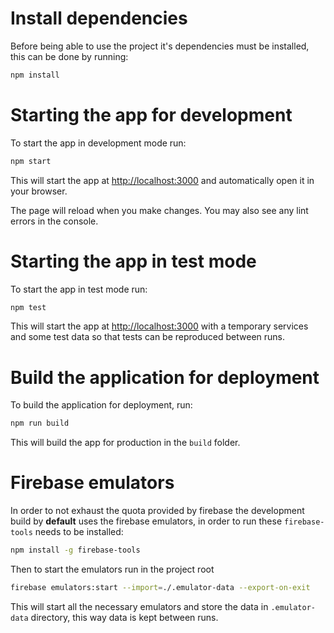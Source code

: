 # Install dependencies

Before being able to use the project it's dependencies must be installed,
this can be done by running:

```bash
npm install
```

# Starting the app for development

To start the app in development mode run:

```bash
npm start
```

This will start the app at [http://localhost:3000](http://localhost:3000)
and automatically open it in your browser.

The page will reload when you make changes. You may also see any lint errors in
the console.

# Starting the app in test mode

To start the app in test mode run:

```bash
npm test
```

This will start the app at [http://localhost:3000](http://localhost:3000)
with a temporary services and some test data so that tests can be reproduced
between runs.

# Build the application for deployment

To build the application for deployment, run:

```bash
npm run build
```

This will build the app for production in the `build` folder.

# Firebase emulators

In order to not exhaust the quota provided by firebase the development build by
**default** uses the firebase emulators, in order to run these `firebase-tools`
needs to be installed:

```sh
npm install -g firebase-tools
```

Then to start the emulators run in the project root

```sh
firebase emulators:start --import=./.emulator-data --export-on-exit
```

This will start all the necessary emulators and store the data in
`.emulator-data` directory, this way data is kept between runs.
